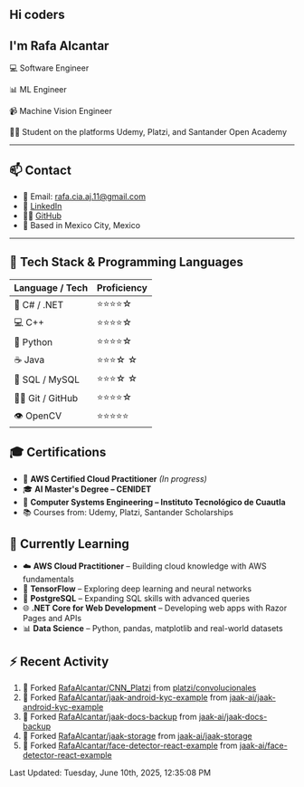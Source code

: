 ## Hi coders
## I'm Rafa Alcantar


💻 Software Engineer

📊 ML Engineer

📹 Machine Vision Engineer

👨‍💻 Student on the platforms Udemy, Platzi, and Santander Open Academy

---
## 📫 Contact

- 📧 Email: [rafa.cia.aj.11@gmail.com](mailto:rafa.cia.aj.11@gmail.com)  
- 💼 [LinkedIn](https://www.linkedin.com/in/rafael-alcantar-juarez/)  
- 🧑‍💻 [GitHub](https://github.com/RafaAlcantar)  
- 📍 Based in Mexico City, Mexico

---
## 🧰 Tech Stack & Programming Languages

| Language / Tech   |  Proficiency   |
|-------------------|----------------|
| 🎯 C# / .NET      | ⭐⭐⭐⭐☆   |
| 💻 C++            | ⭐⭐⭐⭐☆   |
| 🐍 Python         | ⭐⭐⭐⭐☆   |
| ☕ Java           | ⭐⭐⭐☆ ☆   |
| 💾 SQL / MySQL    | ⭐⭐⭐☆ ☆   |
| 🧑‍💻 Git / GitHub   | ⭐⭐⭐⭐☆   |
| 👁️ OpenCV         | ⭐⭐⭐⭐⭐  |


## 🎓 Certifications

- 📜 **AWS Certified Cloud Practitioner** *(In progress)*  
- 🎓 **AI Master's Degree – CENIDET**  
- 📘 **Computer Systems Engineering – Instituto Tecnológico de Cuautla**  
- 📚 Courses from: Udemy, Platzi, Santander Scholarships

## 🧪 Currently Learning

- ☁️ **AWS Cloud Practitioner** – Building cloud knowledge with AWS fundamentals  
- 🤖 **TensorFlow** – Exploring deep learning and neural networks  
- 🐘 **PostgreSQL** – Expanding SQL skills with advanced queries  
- 🌐 **.NET Core for Web Development** – Developing web apps with Razor Pages and APIs  
- 📊 **Data Science** – Python, pandas, matplotlib and real-world datasets

## :zap: Recent Activity
<!--RECENT_ACTIVITY:start-->
1. 🔱 Forked [RafaAlcantar/CNN_Platzi](https://github.com/RafaAlcantar/CNN_Platzi) from [platzi/convolucionales](https://github.com/platzi/convolucionales)
2. 🔱 Forked [RafaAlcantar/jaak-android-kyc-example](https://github.com/RafaAlcantar/jaak-android-kyc-example) from [jaak-ai/jaak-android-kyc-example](https://github.com/jaak-ai/jaak-android-kyc-example)
3. 🔱 Forked [RafaAlcantar/jaak-docs-backup](https://github.com/RafaAlcantar/jaak-docs-backup) from [jaak-ai/jaak-docs-backup](https://github.com/jaak-ai/jaak-docs-backup)
4. 🔱 Forked [RafaAlcantar/jaak-storage](https://github.com/RafaAlcantar/jaak-storage) from [jaak-ai/jaak-storage](https://github.com/jaak-ai/jaak-storage)
5. 🔱 Forked [RafaAlcantar/face-detector-react-example](https://github.com/RafaAlcantar/face-detector-react-example) from [jaak-ai/face-detector-react-example](https://github.com/jaak-ai/face-detector-react-example)
<!--RECENT_ACTIVITY:end-->
<!--RECENT_ACTIVITY:last_update-->
Last Updated: Tuesday, June 10th, 2025, 12:35:08 PM
<!--RECENT_ACTIVITY:last_update_end-->

